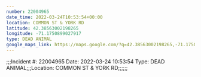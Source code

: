 ```yaml
---
number: 22004965
date_time: 2022-03-24T10:53:54+00:00
location: COMMON ST & YORK RD
latitude: 42.38563002198265
longitude: -71.1750899027917
type: DEAD ANIMAL
google_maps_link: https://maps.google.com/?q=42.38563002198265,-71.1750899027917
---
```


;;;Incident #: 22004965  Date: 2022-03-24 10:53:54  Type: DEAD ANIMAL;;;Location: COMMON ST & YORK RD;;;;;;

